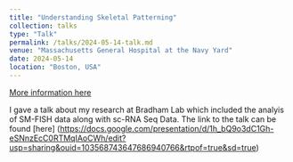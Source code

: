 ```yaml
---
title: "Understanding Skeletal Patterning"
collection: talks
type: "Talk"
permalink: /talks/2024-05-14-talk.md
venue: "Massachusetts General Hospital at the Navy Yard"
date: 2024-05-14
location: "Boston, USA"
---
```


[More information here](http://example2.com)

I gave a talk about my research at Bradham Lab which included the analyis of SM-FISH data along with sc-RNA Seq Data. The link to the talk can be found [here] (https://docs.google.com/presentation/d/1h_bQ9o3dC1Gh-eSNnzEcC0RTMqIAoCWh/edit?usp=sharing&ouid=103568743647686940766&rtpof=true&sd=true)
